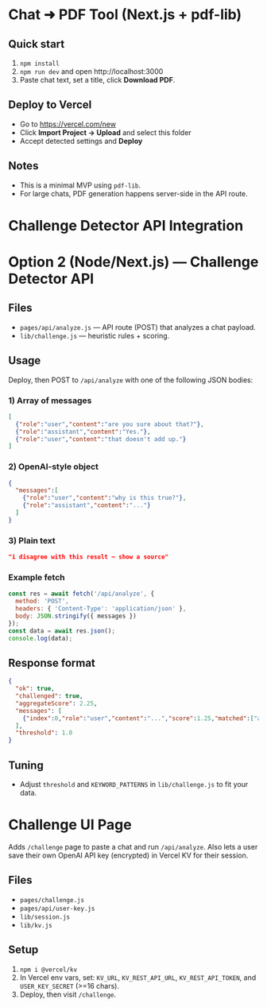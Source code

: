 # Chat ➜ PDF Tool (Next.js + pdf-lib)

## Quick start
1. `npm install`
2. `npm run dev` and open http://localhost:3000
3. Paste chat text, set a title, click **Download PDF**.

## Deploy to Vercel
- Go to https://vercel.com/new
- Click **Import Project → Upload** and select this folder
- Accept detected settings and **Deploy**

## Notes
- This is a minimal MVP using `pdf-lib`.
- For large chats, PDF generation happens server-side in the API route.

# Challenge Detector API Integration

# Option 2 (Node/Next.js) — Challenge Detector API

## Files
- `pages/api/analyze.js` — API route (POST) that analyzes a chat payload.
- `lib/challenge.js` — heuristic rules + scoring.

## Usage
Deploy, then POST to `/api/analyze` with one of the following JSON bodies:

### 1) Array of messages
```json
[
  {"role":"user","content":"are you sure about that?"},
  {"role":"assistant","content":"Yes."},
  {"role":"user","content":"that doesn't add up."}
]
```

### 2) OpenAI-style object
```json
{
  "messages":[
    {"role":"user","content":"why is this true?"},
    {"role":"assistant","content":"..."}
  ]
}
```

### 3) Plain text
```json
"i disagree with this result — show a source"
```

### Example fetch
```js
const res = await fetch('/api/analyze', {
  method: 'POST',
  headers: { 'Content-Type': 'application/json' },
  body: JSON.stringify({ messages })
});
const data = await res.json();
console.log(data);
```

## Response format
```json
{
  "ok": true,
  "challenged": true,
  "aggregateScore": 2.25,
  "messages": [
    {"index":0,"role":"user","content":"...","score":1.25,"matched":["are you sure"]}
  ],
  "threshold": 1.0
}
```

## Tuning
- Adjust `threshold` and `KEYWORD_PATTERNS` in `lib/challenge.js` to fit your data.

# Challenge UI Page

Adds `/challenge` page to paste a chat and run `/api/analyze`. Also lets a user save their own OpenAI API key (encrypted) in Vercel KV for their session.

## Files
- `pages/challenge.js`
- `pages/api/user-key.js`
- `lib/session.js`
- `lib/kv.js`

## Setup
1) `npm i @vercel/kv`
2) In Vercel env vars, set: `KV_URL`, `KV_REST_API_URL`, `KV_REST_API_TOKEN`, and `USER_KEY_SECRET` (>=16 chars).
3) Deploy, then visit `/challenge`.

